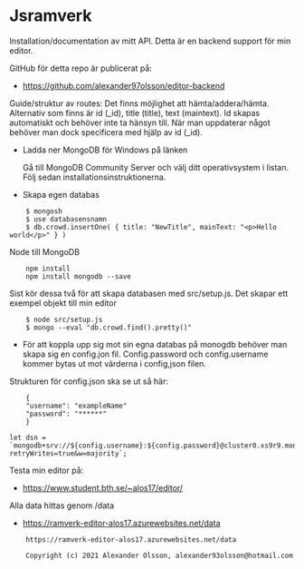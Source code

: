 # Jsramverk

Installation/documentation av mitt API.
Detta är en backend support för min editor.

GitHub för detta repo är publicerat på:

* https://github.com/alexander97olsson/editor-backend

Guide/struktur av routes:
Det finns möjlighet att hämta/addera/hämta.
Alternativ som finns är id (_id), title (title), text (maintext). Id skapas automatiskt och behöver inte ta hänsyn till. När man 
uppdaterar något behöver man dock specificera med hjälp av id (_id).

* Ladda ner MongoDB för Windows på länken

    Gå till MongoDB Community Server och välj ditt operativsystem i listan. Följ sedan installationsinstruktionerna.

* Skapa egen databas

```
    $ mongosh
    $ use databasensnamn
    $ db.crowd.insertOne( { title: "NewTitle", mainText: "<p>Hello world</p>" } )
```
Node till MongoDB

```
    npm install
    npm install mongodb --save
```
Sist kör dessa två för att skapa databasen med src/setup.js. Det skapar ett exempel objekt till min editor

```
    $ node src/setup.js
    $ mongo --eval "db.crowd.find().pretty()"
```

* För att koppla upp sig mot sin egna databas på monogdb behöver man skapa sig en config.jon fil. Config.password
och config.username kommer bytas ut mot värderna i config,json filen.

Strukturen för config.json ska se ut så här:

```
    {
    "username": "exampleName"
    "password": "******"
    }
```

```
let dsn = `mongodb+srv://${config.username}:${config.password}@cluster0.xs9r9.mongodb.net/myFirstDatabase?retryWrites=true&w=majority`;
```


Testa min editor på:

* https://www.student.bth.se/~alos17/editor/

Alla data hittas genom /data

* https://ramverk-editor-alos17.azurewebsites.net/data

```
    https://ramverk-editor-alos17.azurewebsites.net/data
```


```
    Copyright (c) 2021 Alexander Olsson, alexander93olsson@hotmail.com
```